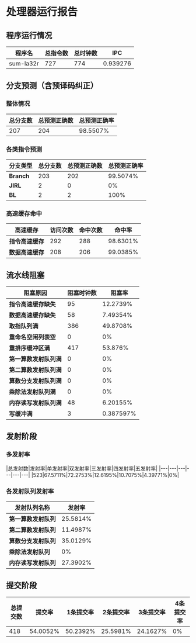 # 处理器运行报告
## 程序运行情况
|程序名|总指令数|总时钟数|IPC|
|---|---|---|---|
|sum-la32r|727|774|0.939276|

## 分支预测（含预译码纠正）
### 整体情况
|总分支数|总预测正确数|总预测正确率|
|---|---|---|
|207|204|98.5507%|

### 各类指令预测
|分支类型|总分支数|总预测正确数|总预测正确率|
|---|---|---|---|
|**Branch**| 203 | 202 | 99.5074%|
|**JIRL**| 2 | 0 | 0%|
|**BL**| 2 | 2 | 100%|

### 高速缓存命中
|高速缓存|访问次数|命中次数|命中率|
|---|---|---|---|
|**指令高速缓存**| 292 | 288 | 98.6301%|
|**数据高速缓存**| 208 | 206 | 99.0385%|
## 流水线阻塞
|阻塞原因|阻塞时钟数|阻塞率|
|---|---|---|
|**指令高速缓存缺失**| 95 | 12.2739%|
|**数据高速缓存缺失**| 58 | 7.49354%|
|**取指队列满**| 386 | 49.8708%|
|**重命名空闲列表空**|0 | 0%|
|**重排序缓冲区满**|417 | 53.876%|
|**第一算数发射队列满**|0 | 0%|
|**第二算数发射队列满**|0 | 0%|
|**算数分支发射队列满**|0 | 0%|
|**乘除法发射队列满**|0 | 0%|
|**内存读写发射队列满**|48 | 6.20155%|
|**写缓冲满**|3 | 0.387597%|

## 发射阶段
### 多发射率
|总发射数|发射率|单发射率|双发射率|三发射率|四发射率|五发射率|
|---|---|---|---|---|---|
|523|67.5711%|72.2753%|12.6195%|10.7075%|4.39771%|0%|

### 各发射队列发射率
|发射队列名称|发射率|
|---|---|
|**第一算数发射队列**|25.5814%|
|**第二算数发射队列**|11.4987%|
|**算数分支发射队列**|35.0129%|
|**乘除法发射队列**|0%|
|**内存读写发射队列**|27.3902%|

## 提交阶段
|总提交数|提交率|1条提交率|2条提交率|3条提交率|4条提交率|
|---|---|---|---|---|---|
|418|54.0052%|50.2392%|25.5981%|24.1627%|0%|
